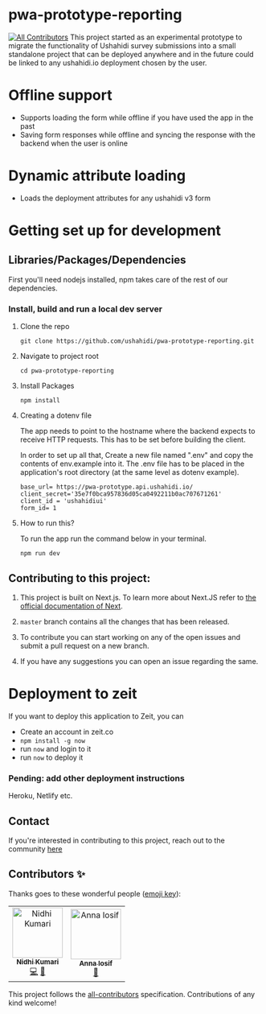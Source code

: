 # pwa-prototype-reporting
[![All Contributors](https://img.shields.io/badge/all_contributors-2-orange.svg?style=flat-square)](#contributors)
This project started as an experimental prototype to migrate the functionality of Ushahidi survey submissions into a small standalone project that can be deployed anywhere and in the future could be linked to any ushahidi.io deployment chosen by the user.

# Offline support
- Supports loading the form while offline if you have used the app in the past
- Saving form responses while offline and syncing the response with the backend when the user is online

# Dynamic attribute loading
- Loads the deployment attributes for any ushahidi v3 form

# Getting set up for development

## Libraries/Packages/Dependencies

First you'll need nodejs installed,
npm takes care of the rest of our dependencies.


### Install, build and run a local dev server
1. Clone the repo

    ```git clone https://github.com/ushahidi/pwa-prototype-reporting.git```

2. Navigate to project root

    ```cd pwa-prototype-reporting```

3. Install Packages

    ``` npm install ```

4. Creating a dotenv file

    The app needs to point to the hostname where the backend expects to receive HTTP requests. This has to be set before building the client.

    In order to set up all that, Create a new file named ".env" and copy the contents of env.example into it. The .env file has to be placed in the application's root directory (at the same level as dotenv example).

    ```
    base_url= https://pwa-prototype.api.ushahidi.io/
    client_secret='35e7f0bca957836d05ca0492211b0ac707671261'
    client_id = 'ushahidiui' 
    form_id= 1
    ```

5. How to run this?

    To run the app run the command below in your terminal.

    ```npm run dev```


## Contributing to this project:

1. This project is built on Next.js. To learn more about Next.JS refer to [the official documentation of Next](https://nextjs.org/docs). 

2. ```master``` branch contains all the changes that has been released.

3. To contribute you can start working on any of the open issues and submit a pull request on a new branch.

4. If you have any suggestions you can open an issue regarding the same.


# Deployment to zeit
If you want to deploy this application to Zeit, you can 
- Create an account in zeit.co
- `npm install -g now`
- run `now` and login to it
- run `now` to deploy it

### Pending: add other deployment instructions
Heroku, Netlify etc.

## Contact

 If you're interested in contributing to this project, reach out to the community [here](https://gitter.im/ushahidi/Community)

## Contributors ✨

Thanks goes to these wonderful people ([emoji key](https://allcontributors.org/docs/en/emoji-key)):

<!-- ALL-CONTRIBUTORS-LIST:START - Do not remove or modify this section -->
<!-- prettier-ignore -->
<table>
  <tr>
    <td align="center"><a href="http://nidhikjha.github.io"><img src="https://avatars3.githubusercontent.com/u/39872794?v=4" width="100px;" alt="Nidhi Kumari"/><br /><sub><b>Nidhi Kumari</b></sub></a><br /><a href="https://github.com/ushahidi/pwa-prototype-reporting/commits?author=NidhiKJha" title="Code">💻</a> <a href="https://github.com/ushahidi/pwa-prototype-reporting/commits?author=NidhiKJha" title="Documentation">📖</a></td>
    <td align="center"><a href="https://github.com/Angamanga"><img src="https://avatars3.githubusercontent.com/u/8624777?v=4" width="100px;" alt="Anna Iosif"/><br /><sub><b>Anna Iosif</b></sub></a><br /><a href="#ideas-Angamanga" title="Ideas, Planning, & Feedback">🤔</a></td>
  </tr>
</table>

<!-- ALL-CONTRIBUTORS-LIST:END -->

This project follows the [all-contributors](https://github.com/all-contributors/all-contributors) specification. Contributions of any kind welcome!